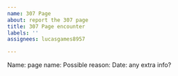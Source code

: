 ```yaml
---
name: 307 Page
about: report the 307 page
title: 307 Page encounter
labels: ''
assignees: lucasgames8957

---
```


Name: 
page name: 
Possible reason: 
Date: 
any extra info?
